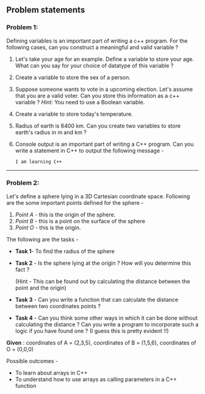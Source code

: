 ## Problem statements

### Problem 1:

Defining variables is an important part of writing a c++ program. For the following cases, can you construct a meaningful and valid variable ?

1. Let's take your age for an example. Define a variable to store your age. What can you  say for your choice of datatype of this variable ?

2. Create a variable to store the sex of a person.

3. Suppose someone wants to vote in a upcoming election. Let's assume that you are a valid voter. Can you store this information as a c++ variable ? *Hint:* You need to use a Boolean variable.

4. Create a variable to store today's temperature.

5. Radius of earth is 6400 km. Can you create two variables to store earth's radius in m and km ?

6. Console output is an important part of writing a C++ program. Can you write a statement in C++ to output the following message -

   ```bash
   I am learning C++
   ```

-----

### Problem 2:

Let's define a sphere lying in a 3D Cartesian coordinate space. Following are the some important points defined for the sphere -
1. *Point A* - this is the origin of the sphere.
2. *Point B* - this is a point on the surface of the sphere
3. *Point O* - this is the origin.

The following are the tasks -

- **Task 1**- To find the radius of the sphere

- **Task 2** - Is the sphere lying at the origin ? How will you determine this fact ?

  (Hint - This can be found out by calculating the distance between the point and the origin)

- **Task 3** - Can you write a function that can calculate the distance between two coordinates points ?

* **Task 4** - Can you think some other ways in which it can be done without calculating the distance ? Can you write a program to incorporate such a logic if you have found one ? (I guess this is pretty evident !!)

**Given** : coordinates of A = (2,3,5), coordinates of B = (1,5,6), coordinates of O = (0,0,0)

Possible outcomes -

* To learn about arrays in C++
* To understand how to use arrays as calling parameters in a C++ function